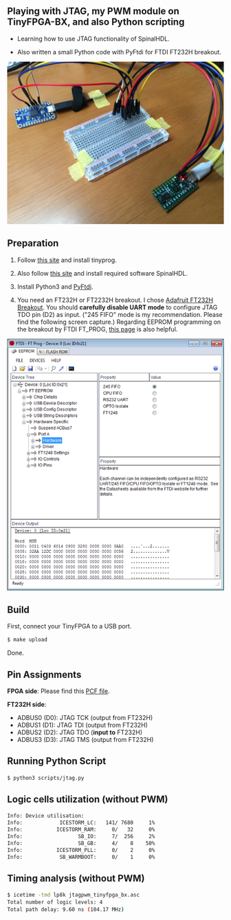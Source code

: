 ## Playing with JTAG, my PWM module on TinyFPGA-BX, and also Python scripting

- Learning how to use JTAG functionality of SpinalHDL.

- Also written a small Python code with PyFtdi for FTDI FT232H breakout.

![photo](images/picture.jpg)

## Preparation

1. Follow [this site](https://tinyfpga.com/bx/guide.html) and install tinyprog.

2. Also follow [this site](https://github.com/SpinalHDL/SpinalHDL) and install required software SpinalHDL.

3. Install Python3 and [PyFtdi](https://pypi.org/project/pyftdi/).

4. You need an FT232H or FT2232H breakout.
   I chose [Adafruit FT232H Breakout](https://www.adafruit.com/product/2264).
   You should **carefully disable UART mode** to configure JTAG TDO pin (D2) as input.
   ("245 FIFO" mode is my recommendation.  Please find the following screen capture.)
   Regarding EEPROM programming on the breakout by FTDI FT_PROG, [this page](https://learn.adafruit.com/adafruit-ft232h-breakout/more-info) is also helpful.

![ft_prog](images/ft_prog.png)

## Build

First, connect your TinyFPGA to a USB port.

```bash
$ make upload
```

Done.

## Pin Assignments

**FPGA side**: Please find this [PCF file](tinyfpga_bx.pcf).

**FT232H side**:

- ADBUS0 (D0): JTAG TCK (output from FT232H)
- ADBUS1 (D1): JTAG TDI (output from FT232H)
- ADBUS2 (D2): JTAG TDO (**input to** FT232H)
- ADBUS3 (D3): JTAG TMS (output from FT232H)

## Running Python Script

```bash
$ python3 scripts/jtag.py
```

## Logic cells utilization (without PWM)

```
Info: Device utilisation:
Info: 	         ICESTORM_LC:   141/ 7680     1%
Info: 	        ICESTORM_RAM:     0/   32     0%
Info: 	               SB_IO:     7/  256     2%
Info: 	               SB_GB:     4/    8    50%
Info: 	        ICESTORM_PLL:     0/    2     0%
Info: 	         SB_WARMBOOT:     0/    1     0%
```

## Timing analysis (without PWM)

```bash
$ icetime -tmd lp8k jtagpwm_tinyfpga_bx.asc 
Total number of logic levels: 4
Total path delay: 9.60 ns (104.17 MHz)
```
